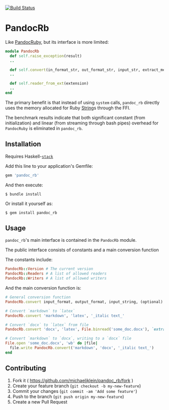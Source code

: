 [![Build Status](https://travis-ci.org/michaeljklein/pandoc-rb.svg?branch=master)](https://travis-ci.org/michaeljklein/pandoc-rb)


# PandocRb

Like [PandocRuby](https://github.com/alphabetum/pandoc-ruby), but its interface is more limited:

```ruby
module PandocRb
  def self.raise_exception(result)
  ..

  def self.convert(in_format_str, out_format_str, input_str, extract_media_path='')
  ..

  def self.reader_from_ext(extension)
  ..
end
```

The primary benefit is that instead of using `system` calls,
`pandoc_rb` directly uses the memory allocated for Ruby [String](https://ruby-doc.org/core-2.2.1/String.html)s
through the FFI.

The benchmark results indicate that both significant constant (from initialization) and linear (from streaming through bash pipes)
overhead for `PandocRuby` is eliminated in `pandoc_rb`.

## Installation

Requires Haskell-[`stack`](https://docs.haskellstack.org/en/stable/README/)

Add this line to your application's Gemfile:

```ruby
gem 'pandoc_rb'
```

And then execute:

    $ bundle install

Or install it yourself as:

    $ gem install pandoc_rb

## Usage

`pandoc_rb`'s main interface is contained in the `PandocRb` module.

The public interface consists of constants and a main conversion function

The constants include:
```ruby
PandocRb::Version # The current version
PandocRb::Readers # A list of allowed readers
PandocRb::Writers # A list of allowed writers
```

And the main conversion function is:
```ruby
# General conversion function
PandocRb.convert input_format, output_format, input_string, (optional) extract_media_path

# Convert `markdown` to `latex`
PandocRb.convert 'markdown', 'latex', '_italic text_'

# Convert `docx` to `latex` from file
PandocRb.convert 'docx', 'latex', File.binread('some_doc.docx'), `extract/figures/dir`

# Convert `markdown` to `docx`, writing to a `docx` file
File.open 'some_doc.docx', 'wb' do |file|
  file.write PandocRb.convert('markdown', 'docx', '_italic text_')
end
```

## Contributing

1. Fork it ( https://github.com/michaeljklein/pandoc_rb/fork )
2. Create your feature branch (`git checkout -b my-new-feature`)
3. Commit your changes (`git commit -am 'Add some feature'`)
4. Push to the branch (`git push origin my-new-feature`)
5. Create a new Pull Request

